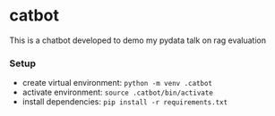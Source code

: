 # catbot
This is a chatbot developed to demo my pydata talk on rag evaluation


### Setup
* create virtual environment: `python -m venv .catbot`
* activate environment: `source .catbot/bin/activate`
* install dependencies: `pip install -r requirements.txt`

